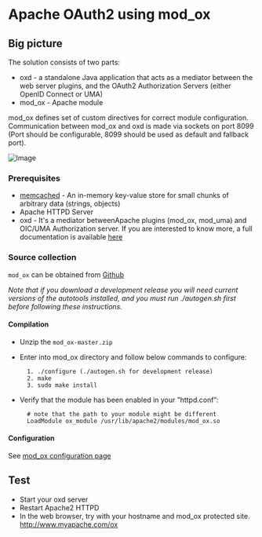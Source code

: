 # Apache OAuth2 using mod_ox

## Big picture

The solution consists of two parts:

* oxd - a standalone Java application that acts as a mediator between the web server plugins, and the OAuth2 Authorization Servers (either OpenID Connect or UMA) 
* mod_ox - Apache module

mod_ox defines set of custom directives for correct module configuration. Communication between mod_ox and oxd is made via sockets on port 8099 (Port should be configurable, 8099 should be used as default and fallback port).

![Image](https://raw.githubusercontent.com/GluuFederation/docs/master/sources/img/openid_connect/oxd_overview.png?raw=true)

### Prerequisites

* [memcached](http://memcached.org/) - An in-memory key-value store for small chunks of arbitrary data (strings, objects)
* Apache HTTPD Server
* oxd - It's a mediator betweenApache plugins (mod_ox, mod_uma) and OIC/UMA Authorization server. If you are interested to know more, a full documentation is available [here](http://ox.gluu.org/doku.php?id=oxd:home)

### Source collection

`mod_ox` can be obtained from [Github](https://github.com/GluuFederation/mod_ox/archive/master.zip)

_Note that if you download a development release you will need current versions
of the autotools installed, and you must run ./autogen.sh first before following
these instructions._ 

#### Compilation

* Unzip the `mod_ox-master.zip`

* Enter into mod_ox directory and follow below commands to configure:

        1. ./configure (./autogen.sh for development release)
        2. make
        3. sudo make install

* Verify that the module has been enabled in your ”httpd.conf”:

        # note that the path to your module might be different
        LoadModule ox_module /usr/lib/apache2/modules/mod_ox.so

#### Configuration

See [mod_ox configuration page](../../reference/oxd)

## Test

* Start your oxd server
* Restart Apache2 HTTPD
* In the web browser, try with your hostname and mod_ox protected site. 
        http://www.myapache.com/ox


